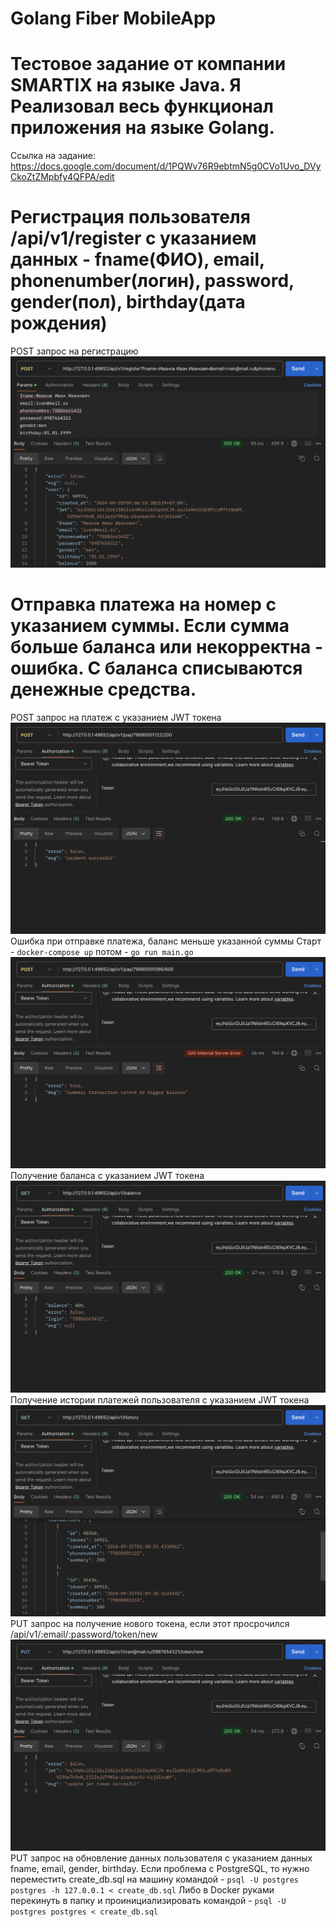# Golang Fiber MobileApp

# Тестовое задание от компании SMARTIX на языке Java. Я Реализовал весь функционал приложения на языке Golang.
Ссылка на задание: https://docs.google.com/document/d/1PQWv76R9ebtmN5g0CVo1Uvo_DVyCkoZtZMpbfy4QFPA/edit

# Регистрация пользователя /api/v1/register с указанием данных - fname(ФИО), email, phonenumber(логин), password, gender(пол), birthday(дата рождения)
POST запрос на регистрацию
![Alt text](prew/register.png?raw=true "register")

# Отправка платежа на номер с указанием суммы. Если сумма больше баланса или некорректна - ошибка. С баланса списываются денежные средства.
POST запрос на платеж с указанием JWT токена
![Alt text](prew/pay.png?raw=true "pay")
Ошибка при отправке платежа, баланс меньше указанной суммы
Старт - `docker-compose up` потом - `go run main.go`
![Alt text](prew/payerror.png?raw=true "payerror")
Получение баланса с указанием JWT токена
![Alt text](prew/balanceafterpay.png?raw=true "balance")
Получение истории платежей пользователя с указанием JWT токена
![Alt text](prew/history.png?raw=true "history")
PUT запрос на получение нового токена, если этот просрочился /api/v1/:email/:password/token/new
![Alt text](prew/newtoken.png?raw=true "newtoken")
PUT запрос на обновление данных пользователя с указанием данных fname, email, gender, birthday.
Если проблема с PostgreSQL, то нужно переместить create_db.sql на машину командой - `psql -U postgres postgres -h 127.0.0.1 < create_db.sql`
Либо в Docker руками перекинуть в папку и проинициализировать командой - `psql -U postgres postgres < create_db.sql`